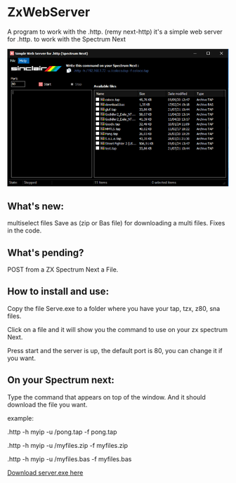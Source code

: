 # ZxWebServer
A program to work with the .http. (remy next-http)
it's a simple web server for .http. to work with the Spectrum Next

![screen short](img/Captura.PNG)

What's new:
--------------
multiselect files
Save as (zip or Bas file) for downloading a multi files.
Fixes in the code.

What's pending?
----------------
POST from a ZX Spectrum Next a File.

How to install and use:
--------------
Copy the file Serve.exe to a folder where you have your tap, tzx, z80, sna files. 

Click on a file and it will show you the command to use on your zx spectrum Next.

Press start and the server is up, the default port is 80, you can change it if you want.

On your Spectrum next:
----------------------
Type the command that appears on top of the window. And it should download the file you want.

example: 

.http -h myip -u /pong.tap -f pong.tap

.http -h myip -u /myfiles.zip -f myfiles.zip

.http -h myip -u /myfiles.bas -f myfiles.bas

[Download server.exe here](Win32/Release/Server.exe)
